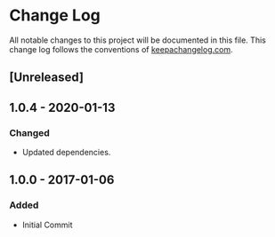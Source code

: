 # Change Log
All notable changes to this project will be documented in this file. This change log follows the conventions of [keepachangelog.com](http://keepachangelog.com/).

## [Unreleased]

## 1.0.4 - 2020-01-13
### Changed
- Updated dependencies.

## 1.0.0 - 2017-01-06
### Added
- Initial Commit

